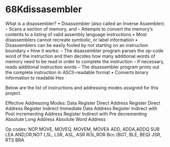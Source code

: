# 68Kdissasembler

What is a disassembler?
• Disassembler (also called an Inverse Assembler):
– Scans a section of memory, and
– Attempts to convert the memory’s contents to a listing of valid
assembly language instructions
• Most disassemblers cannot recreate symbolic, or label information
• Disassemblers can be easily fooled by not starting on an instruction
boundary
• How it works:
– The disassembler program parses the op-code word of the
instruction and then decides how many additional words of
memory need to be read in order to complete the instruction
– If necessary, reads additional instruction words
– The disassembler program prints out the complete instruction
in ASCII-readable format
• Converts binary information to readable Hex



Below are the list of instructions and addressing modes assigned for this project. 

Effective Addressing Modes:
Data Register Direct
Address Register Direct
Address Register Indirect
Immediate Data
Address Register Indirect with Post incrementing
Address Register Indirect with Pre decrementing
Absolute Long Address
Absolute Word Address

Op codes:
NOP
MOVE, MOVEQ, MOVEM, MOVEA
ADD, ADDA,ADDQ
SUB
LEA
AND,OR,NOT
LSL, LSR, ASL, ASR
ROL,ROR
Bcc (BGT, BLE, BEQ)
JSR, RTS
BRA
